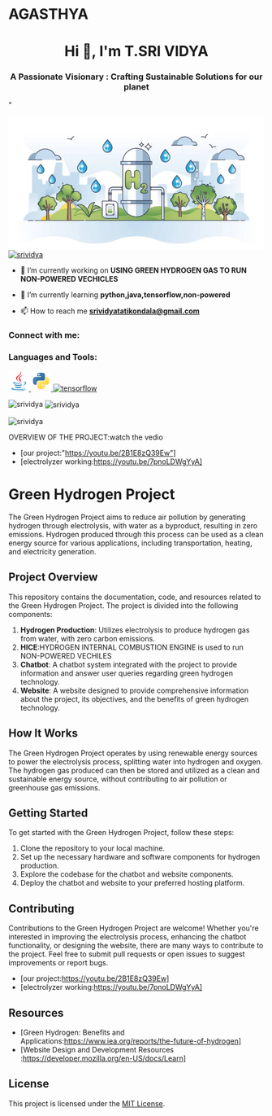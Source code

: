 # AGASTHYA


<h1 align="center">Hi 👋, I'm T.SRI VIDYA</h1>
<h3 align="center">A Passionate Visionary : Crafting Sustainable Solutions for our planet</h3>
"


<p align="left"><img src="https://github.com/srividyatatikondala/AGASTHYA/blob/main/depositphotos_633005046-stock-illustration-green-hydrogen-power-production-using.jpg"
<p align="right"><a href="https://github.com/srividyatatikondala/AGASTHYA/blob/main/about.html">
<p align="right"><a href="https://www.canva.com/design/DAGB0T0IU7k/PfguK991L_yfmGiS1kOiIg/edit?utm_content=DAGB0T0IU7k&utm_campaign=designshare&utm_medium=link2&utm_source=sharebutton">
<p align="left"> <a href="https://github.com/ryo-ma/github-profile-trophy"><img src="https://github-profile-trophy.vercel.app/?username=srividya" alt="srividya" /></a> </p>

- 🔭 I’m currently working on **USING GREEN HYDROGEN GAS TO RUN NON-POWERED VECHICLES**

- 🌱 I’m currently learning **python,java,tensorflow,non-powered**

- 📫 How to reach me **srividyatatikondala@gmail.com**

<h3 align="left">Connect with me:</h3>
<p align="left">

<h3 align="left">Languages and Tools:</h3>
<p align="left"> <a href="https://www.java.com" target="_blank" rel="noreferrer"> <img src="https://raw.githubusercontent.com/devicons/devicon/master/icons/java/java-original.svg" alt="java" width="40" height="40"/> </a> <a href="https://www.python.org" target="_blank" rel="noreferrer"> <img src="https://raw.githubusercontent.com/devicons/devicon/master/icons/python/python-original.svg" alt="python" width="40" height="40"/> </a> <a href="https://www.tensorflow.org" target="_blank" rel="noreferrer"> <img src="https://www.vectorlogo.zone/logos/tensorflow/tensorflow-icon.svg" alt="tensorflow" width="40" height="40"/> </a> </p>

<p><img align="left" src="https://github-readme-stats.vercel.app/api/top-langs?username=srividya&show_icons=true&locale=en&layout=compact" alt="srividya" /></p>

<p>&nbsp;<img align="center" src="https://github-readme-stats.vercel.app/api?username=srividya&show_icons=true&locale=en" alt="srividya" /></p>

<p><img align="center" src="https://github-readme-streak-stats.herokuapp.com/?user=srividya&" alt="srividya" /></p>

OVERVIEW OF THE PROJECT:watch the vedio 
- [our project:"https://youtu.be/2B1E8zQ39Ew"]
- [electrolyzer working:https://youtu.be/7pnoLDWgYyA]
# Green Hydrogen Project

The Green Hydrogen Project aims to reduce air pollution by generating hydrogen through electrolysis, with water as a byproduct, resulting in zero emissions. Hydrogen produced through this process can be used as a clean energy source for various applications, including transportation, heating, and electricity generation.

## Project Overview

This repository contains the documentation, code, and resources related to the Green Hydrogen Project. The project is divided into the following components:

1. **Hydrogen Production**: Utilizes electrolysis to produce hydrogen gas from water, with zero carbon emissions.
2. **HICE**:HYDROGEN INTERNAL COMBUSTION ENGINE is used to run NON-POWERED VECHILES
3. **Chatbot**: A chatbot system integrated with the project to provide information and answer user queries regarding green hydrogen technology.
4. **Website**: A website designed to provide comprehensive information about the project, its objectives, and the benefits of green hydrogen technology.

## How It Works

The Green Hydrogen Project operates by using renewable energy sources to power the electrolysis process, splitting water into hydrogen and oxygen. The hydrogen gas produced can then be stored and utilized as a clean and sustainable energy source, without contributing to air pollution or greenhouse gas emissions.

## Getting Started

To get started with the Green Hydrogen Project, follow these steps:

1. Clone the repository to your local machine.
2. Set up the necessary hardware and software components for hydrogen production.
3. Explore the codebase for the chatbot and website components.
4. Deploy the chatbot and website to your preferred hosting platform.

## Contributing

Contributions to the Green Hydrogen Project are welcome! Whether you're interested in improving the electrolysis process, enhancing the chatbot functionality, or designing the website, there are many ways to contribute to the project. Feel free to submit pull requests or open issues to suggest improvements or report bugs.


- [our project:https://youtu.be/2B1E8zQ39Ew]
- [electrolyzer working:https://youtu.be/7pnoLDWgYyA]
## Resources
- [Green Hydrogen: Benefits and Applications:https://www.iea.org/reports/the-future-of-hydrogen]
- [Website Design and Development Resources :https://developer.mozilla.org/en-US/docs/Learn]
  
## License

This project is licensed under the [MIT License](LICENSE).

